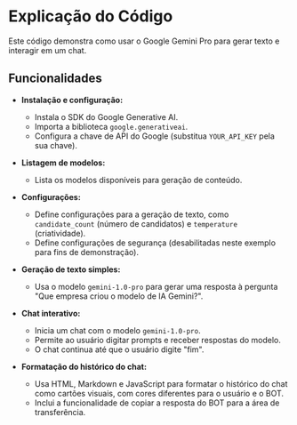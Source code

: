 # Explicação do Código

Este código demonstra como usar o Google Gemini Pro para gerar texto e interagir em um chat.

## Funcionalidades

- **Instalação e configuração:**
  - Instala o SDK do Google Generative AI.
  - Importa a biblioteca `google.generativeai`.
  - Configura a chave de API do Google (substitua `YOUR_API_KEY` pela sua chave).

- **Listagem de modelos:**
  - Lista os modelos disponíveis para geração de conteúdo.

- **Configurações:**
  - Define configurações para a geração de texto, como `candidate_count` (número de candidatos) e `temperature` (criatividade).
  - Define configurações de segurança (desabilitadas neste exemplo para fins de demonstração).

- **Geração de texto simples:**
  - Usa o modelo `gemini-1.0-pro` para gerar uma resposta à pergunta "Que empresa criou o modelo de IA Gemini?".

- **Chat interativo:**
  - Inicia um chat com o modelo `gemini-1.0-pro`.
  - Permite ao usuário digitar prompts e receber respostas do modelo.
  - O chat continua até que o usuário digite "fim".

- **Formatação do histórico do chat:**
  - Usa HTML, Markdown e JavaScript para formatar o histórico do chat como cartões visuais, com cores diferentes para o usuário e o BOT.
  - Inclui a funcionalidade de copiar a resposta do BOT para a área de transferência.
